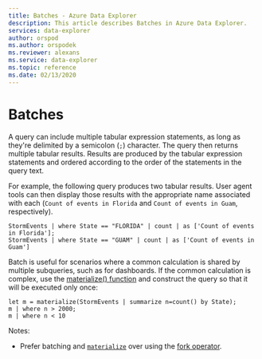 ```yaml
---
title: Batches - Azure Data Explorer
description: This article describes Batches in Azure Data Explorer.
services: data-explorer
author: orspod
ms.author: orspodek
ms.reviewer: alexans
ms.service: data-explorer
ms.topic: reference
ms.date: 02/13/2020
---
```

# Batches

A query can include multiple tabular expression statements, as long as they're delimited by a semicolon (`;`) character. The query then returns multiple
tabular results. Results are produced by the tabular expression statements and ordered according to the order of the statements in the query text.

For example, the following query produces two tabular results. User agent tools
can then display those results with the appropriate name associated with each
(`Count of events in Florida` and `Count of events in Guam`, respectively).

```kusto
StormEvents | where State == "FLORIDA" | count | as ['Count of events in Florida'];
StormEvents | where State == "GUAM" | count | as ['Count of events in Guam']
```

Batch is useful for scenarios where a common calculation is shared by multiple subqueries, such as for dashboards. If the common
calculation is complex, use the [materialize() function](./materializefunction.md) and construct the query so that
it will be executed only once:

```kusto
let m = materialize(StormEvents | summarize n=count() by State);
m | where n > 2000;
m | where n < 10
```

Notes:
* Prefer batching and [`materialize`](materializefunction.md) over using the [fork operator](forkoperator.md).
